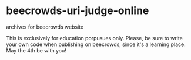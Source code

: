 # beecrowds-uri-judge-online
archives for beecrowds website

This is exclusively for education porpusues only.
Please, be sure to write your own code when publishing on beecrowds, since it's a learning place.
May the 4th be with you!
